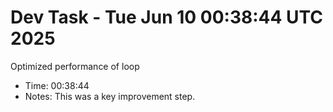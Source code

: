 # Dev Task - Tue Jun 10 00:38:44 UTC 2025
Optimized performance of loop
- Time: 00:38:44
- Notes: This was a key improvement step.
